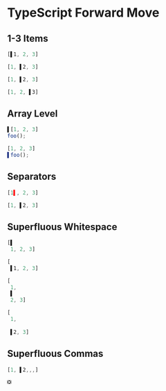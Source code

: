 # TypeScript Forward Move
## 1-3 Items
```typescript
[▌1, 2, 3]
```
```typescript
[1, ▌2, 3]
```

```typescript
[1, ▌2, 3]
```
```typescript
[1, 2, ▌3]
```

## Array Level
```typescript
▌[1, 2, 3]
foo();
```
```typescript
[1, 2, 3]
▌foo();
```


## Separators
```typescript
[1▌, 2, 3]
```
```typescript
[1, ▌2, 3]
```

## Superfluous Whitespace
```typescript
[▌
 1, 2, 3]
```
```typescript
[
 ▌1, 2, 3]
```

```typescript
[
 1,
 ▌ 
 2, 3]
```
```typescript
[
 1,
  
 ▌2, 3]
```

## Superfluous Commas
```typescript
[1, ▌2,,,]
```
```typescript
❎
```